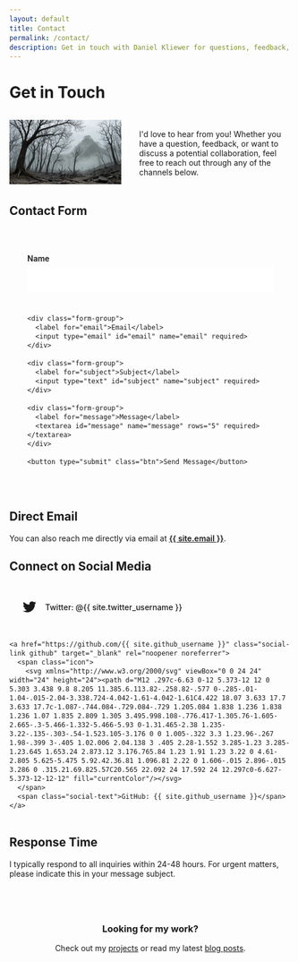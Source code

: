 ```yaml
---
layout: default
title: Contact
permalink: /contact/
description: Get in touch with Daniel Kliewer for questions, feedback, collaboration opportunities, or just to say hello.
---
```


# Get in Touch

<div class="contact-intro">
  <div class="contact-image">
    <img src="/static/images/a.png" alt="Contact" loading="lazy">
  </div>
  <div class="contact-text">
    <p>I'd love to hear from you! Whether you have a question, feedback, or want to discuss a potential collaboration, feel free to reach out through any of the channels below.</p>
  </div>
</div>

## Contact Form

<div class="contact-form-container">
  <form id="contact-form" class="contact-form" action="https://formspree.io/f/{{ site.formspree_id }}" method="POST">
    <div class="form-group">
      <label for="name">Name</label>
      <input type="text" id="name" name="name" required>
    </div>
    
    <div class="form-group">
      <label for="email">Email</label>
      <input type="email" id="email" name="email" required>
    </div>
    
    <div class="form-group">
      <label for="subject">Subject</label>
      <input type="text" id="subject" name="subject" required>
    </div>
    
    <div class="form-group">
      <label for="message">Message</label>
      <textarea id="message" name="message" rows="5" required></textarea>
    </div>
    
    <button type="submit" class="btn">Send Message</button>
  </form>
</div>

## Direct Email

You can also reach me directly via email at <a href="mailto:{{ site.email }}" class="email-link">{{ site.email }}</a>.

## Connect on Social Media

<div class="social-container">
  <div class="social-links">
    <a href="https://twitter.com/{{ site.twitter_username }}" class="social-link twitter" target="_blank" rel="noopener noreferrer">
      <span class="icon">
        <svg xmlns="http://www.w3.org/2000/svg" viewBox="0 0 24 24" width="24" height="24"><path d="M23.953 4.57a10 10 0 01-2.825.775 4.958 4.958 0 002.163-2.723 10.054 10.054 0 01-3.127 1.184 4.92 4.92 0 00-8.384 4.482C7.69 8.095 4.067 6.13 1.64 3.162a4.822 4.822 0 00-.666 2.475c0 1.71.87 3.213 2.188 4.096a4.904 4.904 0 01-2.228-.616v.06a4.923 4.923 0 003.946 4.827 4.996 4.996 0 01-2.212.085 4.936 4.936 0 004.604 3.417 9.867 9.867 0 01-6.102 2.105c-.39 0-.779-.023-1.17-.067a13.995 13.995 0 007.557 2.209c9.053 0 13.998-7.496 13.998-13.985 0-.21 0-.42-.015-.63A9.935 9.935 0 0024 4.59z" fill="currentColor"/></svg>
      </span>
      <span class="social-text">Twitter: @{{ site.twitter_username }}</span>
    </a>
    
    <a href="https://github.com/{{ site.github_username }}" class="social-link github" target="_blank" rel="noopener noreferrer">
      <span class="icon">
        <svg xmlns="http://www.w3.org/2000/svg" viewBox="0 0 24 24" width="24" height="24"><path d="M12 .297c-6.63 0-12 5.373-12 12 0 5.303 3.438 9.8 8.205 11.385.6.113.82-.258.82-.577 0-.285-.01-1.04-.015-2.04-3.338.724-4.042-1.61-4.042-1.61C4.422 18.07 3.633 17.7 3.633 17.7c-1.087-.744.084-.729.084-.729 1.205.084 1.838 1.236 1.838 1.236 1.07 1.835 2.809 1.305 3.495.998.108-.776.417-1.305.76-1.605-2.665-.3-5.466-1.332-5.466-5.93 0-1.31.465-2.38 1.235-3.22-.135-.303-.54-1.523.105-3.176 0 0 1.005-.322 3.3 1.23.96-.267 1.98-.399 3-.405 1.02.006 2.04.138 3 .405 2.28-1.552 3.285-1.23 3.285-1.23.645 1.653.24 2.873.12 3.176.765.84 1.23 1.91 1.23 3.22 0 4.61-2.805 5.625-5.475 5.92.42.36.81 1.096.81 2.22 0 1.606-.015 2.896-.015 3.286 0 .315.21.69.825.57C20.565 22.092 24 17.592 24 12.297c0-6.627-5.373-12-12-12" fill="currentColor"/></svg>
      </span>
      <span class="social-text">GitHub: {{ site.github_username }}</span>
    </a>
  </div>
</div>

## Response Time

I typically respond to all inquiries within 24-48 hours. For urgent matters, please indicate this in your message subject.

<div class="contact-cta">
  <h3>Looking for my work?</h3>
  <p>Check out my <a href="/projects/">projects</a> or read my latest <a href="/blog/">blog posts</a>.</p>
</div>

<style>
  .contact-intro {
    display: flex;
    align-items: center;
    gap: 2rem;
    margin: 2rem 0;
  }
  
  .contact-image {
    flex: 0 0 200px;
  }
  
  .contact-image img {
    width: 100%;
    height: auto;
    border-radius: var(--border-radius-lg);
    box-shadow: 0 4px 12px var(--shadow);
    transition: transform var(--transition-normal), box-shadow var(--transition-normal);
  }
  
  .contact-image img:hover {
    transform: scale(1.02);
    box-shadow: 0 8px 24px var(--shadow-hover);
  }
  
  .contact-text {
    flex: 1;
  }
  
  .contact-form-container {
    background-color: var(--white);
    padding: 2rem;
    border-radius: var(--border-radius-lg);
    box-shadow: 0 4px 12px var(--shadow);
    margin: 2rem 0;
    transition: box-shadow var(--transition-normal);
  }
  
  .contact-form-container:hover {
    box-shadow: 0 8px 24px var(--shadow-hover);
  }
  
  .contact-form {
    display: grid;
    gap: 1.5rem;
  }
  
  .form-group {
    display: flex;
    flex-direction: column;
    gap: 0.5rem;
  }
  
  .form-group label {
    font-weight: 600;
    color: var(--primary-color);
  }
  
  .form-group input,
  .form-group textarea {
    padding: 0.75rem;
    border: 2px solid var(--secondary-color);
    border-radius: var(--border-radius-md);
    font-family: var(--body-font);
    font-size: 1rem;
    transition: border-color var(--transition-normal), box-shadow var(--transition-normal);
  }
  
  .form-group input:focus,
  .form-group textarea:focus {
    outline: none;
    border-color: var(--primary-color);
    box-shadow: 0 0 0 3px rgba(44, 82, 130, 0.2);
  }
  
  .email-link {
    color: var(--primary-color);
    font-weight: 600;
    text-decoration: underline;
    transition: color var(--transition-normal);
  }
  
  .email-link:hover {
    color: var(--accent-color);
  }
  
  .social-container {
    margin: 2rem 0;
  }
  
  .social-links {
    display: flex;
    flex-direction: column;
    gap: 1rem;
    margin: 1.5rem 0;
  }
  
  .social-link {
    display: inline-flex;
    align-items: center;
    padding: 1rem 1.5rem;
    background-color: var(--white);
    border-radius: var(--border-radius-md);
    text-decoration: none;
    color: var(--text-color);
    font-weight: 500;
    transition: all var(--transition-normal);
    border: 1px solid var(--secondary-color);
    box-shadow: 0 2px 6px var(--shadow);
  }
  
  .social-link:hover {
    background-color: var(--secondary-color);
    transform: translateY(-2px);
    box-shadow: 0 6px 12px var(--shadow-hover);
  }
  
  .social-link .icon {
    margin-right: 1rem;
    display: flex;
    align-items: center;
    justify-content: center;
  }
  
  .social-link .icon svg {
    width: 24px;
    height: 24px;
  }
  
  .twitter:hover {
    color: #1DA1F2;
    border-color: #1DA1F2;
  }
  
  .twitter:hover .icon svg {
    fill: #1DA1F2;
  }
  
  .github:hover {
    color: #333;
    border-color: #333;
  }
  
  .github:hover .icon svg {
    fill: #333;
  }
  
  .contact-cta {
    background-color: var(--secondary-color);
    padding: 2rem;
    border-radius: var(--border-radius-lg);
    margin: 3rem 0;
    text-align: center;
    border-left: 4px solid var(--primary-color);
  }
  
  .contact-cta h3 {
    margin-top: 0;
    color: var(--primary-color);
  }
  
  @media (max-width: 768px) {
    .contact-intro {
      flex-direction: column;
      text-align: center;
    }
    
    .contact-image {
      flex: 0 0 auto;
      max-width: 150px;
      margin: 0 auto;
    }
  }
</style>

<script>
  document.addEventListener('DOMContentLoaded', function() {
    const contactForm = document.getElementById('contact-form');
    
    if (contactForm) {
      contactForm.addEventListener('submit', function(e) {
        e.preventDefault();
        
        // Simple form validation
        const name = document.getElementById('name').value;
        const email = document.getElementById('email').value;
        const subject = document.getElementById('subject').value;
        const message = document.getElementById('message').value;
        
        if (!name || !email || !subject || !message) {
          alert('Please fill in all fields');
          return;
        }
        
        // Email validation
        const emailRegex = /^[^\s@]+@[^\s@]+\.[^\s@]+$/;
        if (!emailRegex.test(email)) {
          alert('Please enter a valid email address');
          return;
        }
        
        // If validation passes, submit the form
        this.submit();
      });
    }
  });
</script>
